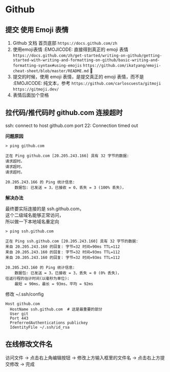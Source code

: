 # Github

## 提交 使用 Emoji 表情

1. Github 文档 首页底部 `https://docs.github.com/zh`
2. 使用emoji表情 :EMOJICODE: 直接得到真正的 emoji 表情 `https://docs.github.com/zh/get-started/writing-on-github/getting-started-with-writing-and-formatting-on-github/basic-writing-and-formatting-syntax#using-emojis` `https://github.com/ikatyang/emoji-cheat-sheet/blob/master/README.md` 🙂
3. 提交的时候，使用 emoji 表情，是提交真正的 emoji 表情，而不是 :EMOJICODE: 纯文本，参考 `https://github.com/carloscuesta/gitmoji` `https://gitmoji.dev/`
4. 表情后面加个空格

## 拉代码/推代码时 github.com 连接超时

ssh: connect to host github.com port 22: Connection timed out

**问题原因**

```
> ping github.com

正在 Ping github.com [20.205.243.166] 具有 32 字节的数据:
请求超时。
请求超时。
请求超时。

20.205.243.166 的 Ping 统计信息:
    数据包: 已发送 = 3，已接收 = 0，丢失 = 3 (100% 丢失)，
```

**解决办法**

最终要实际连接的是 ssh.github.com，  
这个二级域名能够正常访问，  
所以做一下本地域名重定向

```
> ping ssh.github.com

正在 Ping ssh.github.com [20.205.243.160] 具有 32 字节的数据:
来自 20.205.243.160 的回复: 字节=32 时间=90ms TTL=112
来自 20.205.243.160 的回复: 字节=32 时间=93ms TTL=112
来自 20.205.243.160 的回复: 字节=32 时间=93ms TTL=112

20.205.243.160 的 Ping 统计信息:
    数据包: 已发送 = 3，已接收 = 3，丢失 = 0 (0% 丢失)，
往返行程的估计时间(以毫秒为单位):
    最短 = 90ms，最长 = 93ms，平均 = 92ms
```

修改 ~/.ssh/config

```
Host github.com
  HostName ssh.github.com  # 这是最重要的部分
  User git
  Port 443
  PreferredAuthentications publickey
  IdentityFile ~/.ssh/id_rsa
```

## 在线修改文件名

访问文件 -> 点击右上角编辑按钮 -> 修改上方输入框里的文件名 -> 点击右上方提交修改 -> 完成
